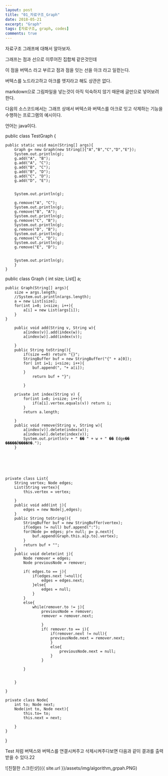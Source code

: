 ```yaml
---
layout: post
title: "01_자료구조_Graph"
date: 2018-05-21
excerpt: "Graph"
tags: [자료구조, graph, codes]
comments: true
---
```


자료구조 그래프에 대해서 알아보자.

그래프는 점과 선으로 이루어진 집합체 같은것인데 

이 점을 버텍스 라고 부르고 점과 점을 잇는 선을 아크 라고 일컫는다.

버텍스를 노드라고하고 아크를 엣지라고 해도 상관은 없다.

markdown으로 그림파일을 넣는것이 아직 익숙하지 않기 때문에 글만으로 넣어보려 한다.

다음의 소스코드에서는 그래프 상에서 버텍스와 버텍스를 아크로 잇고 삭제하는 기능을 수행하는 프로그램의 예시이다.

언어는 java이다.


public class TestGraph {

	public static void main(String[] args){
		Graph g= new Graph(new String[]{"A","B","C","D","E"});
		System.out.println(g);
		g.add("A", "B");
		g.add("A", "C");
		g.add("B", "C");
		g.add("B", "D");
		g.add("C", "D");
		g.add("D", "E");
		
		
		System.out.println(g);
		
		g.remove("A", "C");
		System.out.println(g);
		g.remove("B", "A");
		System.out.println(g);
		g.remove("C", "B");
		System.out.println(g);
		g.remove("D", "B");
		System.out.println(g);
		g.remove("C", "D");
		System.out.println(g);
		g.remove("E", "D");
		
		
		System.out.println(g);
		}
	}




public class Graph {
	int size;
	List[] a;
	
	public Graph(String[] args){
		size = args.length;
		//System.out.println(args.length);
		a = new List[size];
		for(int i=0; i<size; i++){
			a[i] = new List(args[i]);
		}
	}
		
		public void add(String v, String w){
			a[index(v)].add(index(w));
			a[index(w)].add(index(v));
			
		}
		public String toString(){
			if(size ==0) return "{}";
			StringBuffer buf = new StringBuffer("{" + a[0]);
			for( int i=1; i<size; i++){
				buf.append(", "+ a[i]);
			}
				return buf + "}";
				
			}
		
		private int index(String v) {
			for(int i=0; i<size; i++){
				if(a[i].vertex.equals(v)) return i;
			}
			return a.length;
			
		}
		public void remove(String v, String w){
			a[index(v)].delete(index(w));
			a[index(w)].delete(index(v));
			System.out.println(v + " �� " + w + " �� Edge�� �����Ǿ����ϴ�.");
		}
	
	
	
	
	
	
	private class List{
		String vertex; Node edges;
		List(String vertex){
			this.vertex = vertex;
			
		}
		public void add(int j){
			edges = new Node(j,edges);
		}
		public String toString(){
			StringBuffer buf = new StringBuffer(vertex);
			if(edges != null) buf.append(":");
			for(Node p= edges; p!= null; p= p.next){
				buf.append(Graph.this.a[p.to].vertex);
			}
			return buf + "";
		}
		public void delete(int j){
			Node remover = edges;
			Node previousNode = remover;
			
			if( edges.to == j){
				if(edges.next !=null){
					edges = edges.next;
				}else{
					edges = null;
				}
			}
			else{
				while(remover.to != j){
					previousNode = remover;
					remover = remover.next;
				
					}
					if( remover.to == j){
						if(remover.next != null){
						previousNode.next = remover.next;
						}
						else{
							previousNode.next = null;
						}
					}
			
			}
			
			
		}
		
	}
	
	private class Node{
		int to; Node next;
		Node(int to, Node next){
			this.to= to;
			this.next = next;
			
		}
	}
	
	
	
}




Test 처럼 버텍스와 버텍스를 연결시켜주고 삭제시켜주다보면 다음과 같이 결과를 출력받을 수 있다.22


![친절한 스크린샷]({{ site.url }}/assets/img/algorithm_grpah.PNG)